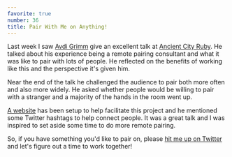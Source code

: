 ```yaml
---
favorite: true
number: 36
title: Pair With Me on Anything!
---
```


Last week I saw [Avdi Grimm][avdi] give an excellent talk at [Ancient City
Ruby][acr]. He talked about his experience being a remote pairing consultant and
what it was like to pair with lots of people. He reflected on the benefits of
working like this and the perspective it's given him.

Near the end of the talk he challenged the audience to pair both more often and
also more widely. He asked whether people would be willing to pair with a
stranger and a majority of the hands in the room went up.

[A website][site] has been setup to help facilitate this project and he
mentioned some Twitter hashtags to help connect people. It was a great talk and
I was inspired to set aside some time to do more remote pairing.

So, if you have something you'd like to pair on, please [hit me up on
Twitter][twitter] and let's figure out a time to work together!

[avdi]: http://devblog.avdi.org
[acr]: /rotten.html#25
[site]: http://www.pairprogramwith.me
[twitter]: http://twitter.com/jonallured
